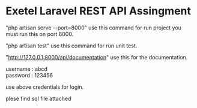 <h1>Exetel Laravel REST API Assingment</h1>

"php artisan serve --port=8000" use this command for run project you must run this on port 8000.

"php artisan test" use this command for run unit test.

"http://127.0.0.1:8000/api/documentation" use this for the documentation.

username : abcd <br>
password : 123456

use above credentials for login.

plese find sql file attached 
